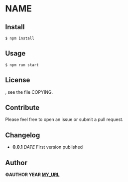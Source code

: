 # NAME

## Install

```
$ npm install
```

## Usage

```
$ npm run start
```

## License

, see the file COPYING.

## Contribute

Please feel free to open an issue or submit a pull request.

## Changelog

- **0.0.1** _DATE_ First version published

## Author

**©AUTHOR YEAR [MY_URL](MY_URL)**
